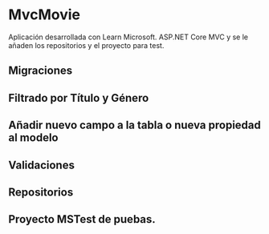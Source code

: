 # MvcMovie
Aplicación desarrollada con Learn Microsoft. ASP.NET Core MVC y se le añaden los repositorios y el proyecto para test.
## Migraciones

## Filtrado por Título y Género

## Añadir nuevo campo a la tabla o nueva propiedad al modelo

## Validaciones

## Repositorios

## Proyecto MSTest de puebas.
